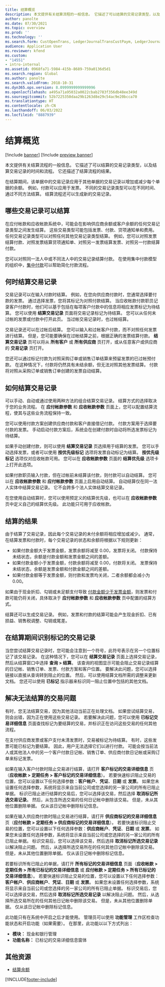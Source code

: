 ```yaml
---
title: 结算概览
description: 本文提供有关结算流程的一般信息。 它描述了可以结算的交易记录类型，以及结算交易记录的时间和流程。 它还描述了结算流程的结果。
author: panolte
ms.date: 07/30/2021
ms.topic: overview
ms.prod: ''
ms.technology: ''
ms.search.form: CustOpenTrans, LedgerJournalTransCustPaym, LedgerJournalTransVendPaym, VendOpenTrans
audience: Application User
ms.reviewer: kfend
ms.custom:
- "14551"
- intro-internal
ms.assetid: 0968fa71-5984-415b-8689-759a0136d5d1
ms.search.region: Global
ms.author: panolte
ms.search.validFrom: 2018-10-31
ms.dyn365.ops.version: 8.0999999999999996
ms.openlocfilehash: a495a71a95032a0022cbab2783f356db48ee349d
ms.sourcegitcommit: 52b7225350daa29b1263d8e29c54ac9e20bcca70
ms.translationtype: HT
ms.contentlocale: zh-CN
ms.lasthandoff: 06/03/2022
ms.locfileid: "8887939"
---
```

# <a name="settlement-overview"></a>结算概览

[!include [banner](../includes/banner.md)]
[!include [preview banner](../includes/preview-banner.md)]


本文提供有关结算流程的一般信息。 它描述了可以结算的交易记录类型，以及结算交易记录的时间和流程。 它还描述了结算流程的结果。

在结算期间，该单据中的交易记录应用于其他单据的交易记录以增加或减少每个单据的余额。 例如，付款可以应用于发票。 不同的交易记录类型可以在不同时间、通过不同方法结算。 结算流程还可以生成新的交易记录。

## <a name="what-transactions-can-be-settled"></a>哪些交易记录可以结算

在应付帐款和应收帐款系统中，可能会在影响供应商余额或客户余额的任何交易记录类型之间发生结算。 这些交易类型可能包括发票、付款、贷项通知单和费用。 任何交易记录类型可以对照任何其他交易记录类型结算。 例如，您可以对照发票结算付款、对照发票结算贷项通知单、对照另一发票结算发票、对照另一付款结算付款。

您可以对照同一法人中或不同法人中的交易记录结算付款。 在使用集中付款模型的组织中，[集中付款](set-up-centralized-payments.md)可以帮助简化付款流程。

## <a name="when-to-settle-transactions"></a>何时结算交易记录

交易记录可以在输入付款时结算。 例如，在您向供应商付款时，您通常选择要付款的发票。 通过选择发票，您将其标记为对照付款结算。 当应收帐款付款职员记录客户付款时，他们可以基于包括在每项客户付款中的信息将相应发票标记为待结算。 您可以使用 **结算交易记录** 页面将交易记录标记为待结算。 您可以从任何未过帐的发票或付款中打开此页。 当过帐交易记录时，也过帐结算。 

交易记录还可以在过帐后结算。 您可以输入和过帐客户付款，而不对照任何发票进行结算。 但是，您可能要确保在过帐结算之前，根据正确的发票结算付款。 **结算交易记录** 页可以将从 **所有客户** 或 **所有供应商** 页打开，或从任意客户或供应商的 **交易记录** 页打开。

您还可以通过标记付款为对照采购订单或销售订单结算来预留发票的已过帐预付款。 在这种情况下，付款将仍然具有未结余额，但无法对照其他发票结算。 付款将对照从采购订单或销售订单创建的发票自动结算。

## <a name="how-to-settle-transactions"></a>如何结算交易记录

可以手动、自动或通过使用两种方法的组合结算交易记录。 结算方式的选择取决于您的业务流程。 在 **应付帐款参数** 和 **应收帐款参数** 页面上，您可以配置结算流程，使其与这些业务流程保持一致。

您可以使用付款方案创建供应商付款和客户直接借记付款。 付款方案用于选择要付款的发票。 手动启动付款方案后，系统会在创建付款时自动将所选发票标记为待结算。

如果手动创建付款，则可以使用 **结算交易记录** 页选择用于结算的发票。 您可以手动选择发票，或者可以使用 **按优先级标记** 选项将发票自动标记为结算。 **按优先级标记** 选项仅对应收帐款可用。 您可以在 **应收帐款参数** 页面的 **结算优先级** 选项卡上打开此选项。

如果付款职员输入付款，但在过帐前未结算该付款，则付款可以自动结算。 您可以在 **应收帐款参数** 和 **应付帐款参数** 页面上启用自动结算。 自动结算仅在同一法人实体中结算交易记录。 它不会跨多个法人实体结算交易记录。

在您使用自动结算时，您可以使用预定义的结算优先级，也可以在 **应收帐款参数** 页中定义自己的结算优先级。 此功能只可用于应收帐款。

## <a name="results-of-settlement"></a>结算的结果

由于结算了交易记录，因此每个交易记录的未付余额将相应增加或减少。 通常，在结算发票和付款时，每个交易记录的状态和余额将根据以下规则更新：

- 如果付款金额大于发票金额，发票余额将减至 0.00，发票将关闭。 付款保持未结状态，余额是付款金额和发票金额之间的差额。
- 如果付款金额小于发票金额，付款余额将减至 0.00，付款将关闭。 发票保持未结状态，余额是发票金额和付款金额之间的差额。
- 如果付款金额等于发票金额，则付款和发票均关闭，二者余额都会减小为 0.00。

如果由于现金折扣、勾销或未足额支付导致 [付款金额少于发票金额](../accounts-payable/vendor-payments-partial-amount.md)，则发票和付款可能仍将关闭，具体取决于 **应付帐款参数** 和 **应收帐款参数** 页中配置的结算方式。

结算还可以生成交易记录。 例如，发票和付款的结算可能会产生现金折扣、已有损益、销售税调整、勾销或尾差。

## <a name="identifying-marked-transactions-during-settlement"></a>在结算期间识别标记的交易记录

当您尝试结算交易记录时，您可能会注意到一个符号，此符号表示在另一个位置标记了该交易记录。 在这种情况下，您可以在 **结算交易记录** 页面上选择交易记录，然后从结算窗口中选择 **查询 \> 结算**。 该查询的视图显示可能会阻止交易记录结算的日记帐、销售订单、发票、付款方案和客户位置。 要解决此问题，您可以选择链接以直接从查询转到阻止的位置。 然后，可以使用结算文档所需的调整来更新文档。 您还可以使用 **已标记** 指示器来标识同一阻止位置中包括的其他文档。

## <a name="resolve-issues-with-transactions-that-cant-be-settled"></a>解决无法结算的交易问题

有时，您无法结算交易，因为其他活动当前正在处理文档。 如果尝试结算交易，则会出错，因为正在使用这些交易记录。 若要解决此问题，您可以使用 **已标记交易详细信息** 页面查找标记为要结算的交易，并标识正在访问这些交易的任何其他流程。

在支付供应商发票或客户支付未清发票时，交易被标记为待结算。 有时，这些发票可能已标记为要结算。 因此，用户无法选择它们以进行付款。 可能会按当前法人或其他法人中的另一个客户付款日记帐、销售订单、供应商付款日记帐或采购订单来标记发票。

如果在输入客户付款时阻止交易进行结算，请打开 **客户标记的交易详细信息** 页（**应收帐款 \> 定期任务 \> 客户标记的交易详细信息**）。 若要快速标识阻止交易的位置，您可以设置以下任何选择参数：**客户帐户**、**凭证**、**日期** 或 **发票**。 如果您未设置任何选择参数，系统将显示来自当前公司或您选择的另一家公司的所有已阻止单据。 标识已阻止进行结算的交易后，您可以选择该交易，然后选择 **取消标记所选交易记录**。 然后，从包含所选交易的任何日记帐中删除该交易。 但是，未从其他位置删除单据。 仅从该日记帐中删除标记信息。

如果在输入供应商付款时阻止交易进行结算，请打开 **供应商标记的交易详细信息** 页（**应付帐款 \> 定期任务 \> 供应商标记的交易详细信息**）。 若要快速标识阻止交易的位置，您可以设置以下任何选择参数：**供应商帐户**、**凭证**、**日期** 或 **发票**。 如果您未设置任何选择参数，系统将显示来自当前公司或您选择的另一家公司的所有已阻止单据。 标识交易后，您可以选择该交易，然后选择 **取消标记所选交易记录** 以解决阻止问题。 然后，从选择所选交易所在的任何其他日记帐中删除该交易。 但是，未从其他位置删除单据。 仅从该日记帐中删除标记信息。

若要标识所有已阻止的单据，请打开 **所有标记的交易详细信息** 页面（**应收帐款 \> 定期任务 \> 所有已标记的交易详细信息** 或 **应付帐款 \> 定期任务 \> 所有已标记的交易详细信息**）。 若要快速标识阻止交易的位置，您可以设置以下任何选择参数：**客户帐户**、**供应商帐户**、**凭证**、**日期** 或 **发票**。 如果您未设置任何选择参数，系统将显示来自当前公司或您选择的另一家公司的所有已阻止单据。 标识交易后，您可以选择该交易，然后选择 **取消标记所选交易记录** 以解决阻止问题。 然后，从选择所选交易所在的任何其他日记帐中删除该交易。 但是，未从其他位置删除单据。 仅从该日记帐中删除标记信息。

此功能只有在系统中开启之后才能使用。 管理员可以使用 **功能管理** 工作区检查功能状态和开启功能（如果需要）。 在那里，此功能以以下方式列出：

- **模块：** 现金和银行管理
- **功能名称：** 已标记的交易详细信息窗体

## <a name="additional-resources"></a>其他资源

- [结算余额](settle-remainder.md)

[!INCLUDE[footer-include](../../includes/footer-banner.md)]
